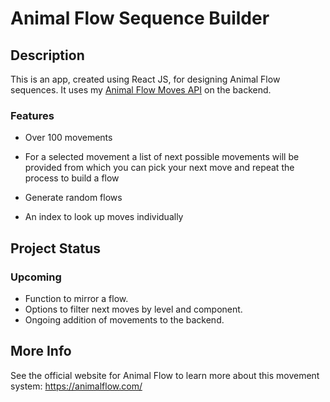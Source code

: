 # Animal Flow Sequence Builder

## Description
This is an app, created using React JS, for designing Animal Flow sequences. It uses my [Animal Flow Moves API](https://github.com/steve-dave8/Animal-Flow-Moves-API) on the backend. 

### Features
* Over 100 movements

* For a selected movement a list of next possible movements will be provided from which you can pick your next move and repeat the process to build a flow

* Generate random flows

* An index to look up moves individually

## Project Status
### Upcoming
* Function to mirror a flow.
* Options to filter next moves by level and component.
* Ongoing addition of movements to the backend.

## More Info
See the official website for Animal Flow to learn more about this movement system: <https://animalflow.com/>

